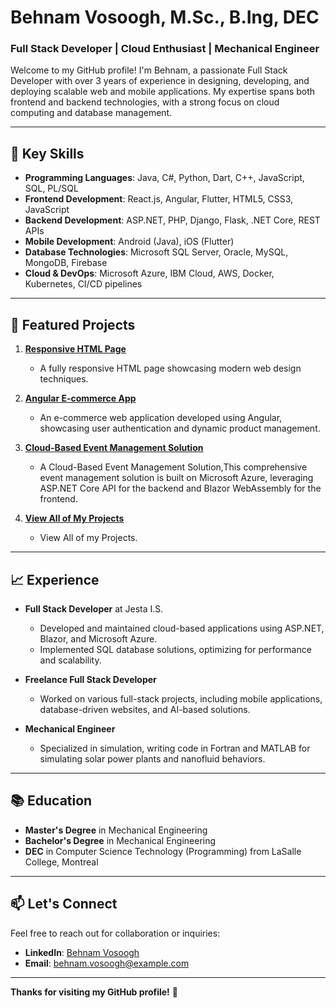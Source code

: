 # Behnam Vosoogh, M.Sc., B.Ing, DEC
### Full Stack Developer | Cloud Enthusiast | Mechanical Engineer

Welcome to my GitHub profile! I'm Behnam, a passionate Full Stack Developer with over 3 years of experience in designing, developing, and deploying scalable web and mobile applications. My expertise spans both frontend and backend technologies, with a strong focus on cloud computing and database management.

---

## 🌟 Key Skills
- **Programming Languages**: Java, C#, Python, Dart, C++, JavaScript, SQL, PL/SQL
- **Frontend Development**: React.js, Angular, Flutter, HTML5, CSS3, JavaScript
- **Backend Development**: ASP.NET, PHP, Django, Flask, .NET Core, REST APIs
- **Mobile Development**: Android (Java), iOS (Flutter)
- **Database Technologies**: Microsoft SQL Server, Oracle, MySQL, MongoDB, Firebase
- **Cloud & DevOps**: Microsoft Azure, IBM Cloud, AWS, Docker, Kubernetes, CI/CD pipelines

---

## 📂 Featured Projects
1. **[Responsive HTML Page](https://github.com/Behnam-Vosoogh/Responsive_HTML_Page)**
   - A fully responsive HTML page showcasing modern web design techniques.

2. **[Angular E-commerce App](https://github.com/Behnam-Vosoogh/Angular_Ecommerce_Project)**
   - An e-commerce web application developed using Angular, showcasing user authentication and dynamic product management.

3. **[Cloud-Based Event Management Solution](https://github.com/Behnam-Vosoogh/EventManagmentSolution)**
   - A Cloud-Based Event Management Solution,This comprehensive event management solution is built on Microsoft Azure, leveraging ASP.NET      Core API for the backend and Blazor WebAssembly for the frontend.

4. **[View All of My Projects](https://github.com/Behnam-Vosoogh?tab=repositories)**
   - View All of my Projects.
---

## 📈 Experience
- **Full Stack Developer** at Jesta I.S.
   - Developed and maintained cloud-based applications using ASP.NET, Blazor, and Microsoft Azure.
   - Implemented SQL database solutions, optimizing for performance and scalability.
   
- **Freelance Full Stack Developer**
   - Worked on various full-stack projects, including mobile applications, database-driven websites, and AI-based solutions.
   
- **Mechanical Engineer**
   - Specialized in simulation, writing code in Fortran and MATLAB for simulating solar power plants and nanofluid behaviors.

---

## 📚 Education
- **Master's Degree** in Mechanical Engineering
- **Bachelor's Degree** in Mechanical Engineering
- **DEC** in Computer Science Technology (Programming) from LaSalle College, Montreal

---

## 📫 Let's Connect
Feel free to reach out for collaboration or inquiries:

- **LinkedIn**: [Behnam Vosoogh](https://www.linkedin.com/in/behnam-vosoogh)
- **Email**: [behnam.vosoogh@example.com](mailto:behnam.vosoogh@outlook.com)

---

**Thanks for visiting my GitHub profile!** 🚀
